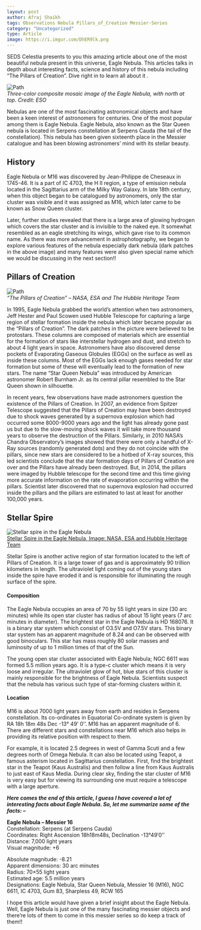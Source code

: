 ```yaml
---
layout: post
author: Afraj Shaikh
tags: Observations Nebula Pillars_of_Creation Messier-Series
category: "Uncategorized"
type: Article
image: https://i.imgur.com/DhER9lk.png
---
```

 SEDS Celestia presents to you this amazing article about one of the most beautiful nebula present in this universe, Eagle Nebula. This articles talks in depth about interesting facts, science and history of this nebula including “The Pillars of Creation”. Dive right in to learn all about it .

![Path](https://i.imgur.com/DhER9lk.png)
\
*Three-color composite mosaic image of the Eagle Nebula, with north at top. Credit: ESO*


Nebulas are one of the most fascinating astronomical objects and have been a keen interest of astronomers for centuries. One of the most popular among them is Eagle Nebula. Eagle Nebula, also known as the Star Queen nebula is located in Serpens constellation at Serpens Cauda (the tail of the constellation). This nebula has been given sixteenth place in the Messier catalogue and has been blowing astronomers’ mind with its stellar beauty.


## History

Eagle Nebula or M16 was discovered by Jean-Philippe de Cheseaux in 1745-46. It is a part of IC 4703, the H II region, a type of emission nebula located in the Sagittarius arm of the Milky Way Galaxy. In late 18th century, when this object began to be catalogued by astronomers, only the star cluster was visible and it was assigned as M16, which later came to be known as Snow Queen cluster.

Later, further studies revealed that there is a large area of glowing hydrogen which covers the star cluster and is invisible to the naked eye. It somewhat resembled as an eagle stretching its wings, which gave rise to its common name. As there was more advancement in astrophotography, we began to explore various features of the nebula especially dark nebula (dark patches in the above image) and many features were also given special name which we would be discussing in the next section!!

## Pillars of Creation

![Path](https://i.imgur.com/484XnUc.png)
\
*“The Pillars of Creation” – NASA, ESA and The Hubble Heritage Team*

In 1995, Eagle Nebula grabbed the world’s attention when two astronomers, Jeff Hester and Paul Scowen used Hubble Telescope for capturing a large region of stellar formation inside the nebula which later became popular as the “Pillars of Creation”. The dark patches in the picture were believed to be protostars. These columns are composed of materials which are essential for the formation of stars like interstellar hydrogen and dust, and stretch to about 4 light years in space. Astronomers have also discovered dense pockets of Evaporating Gaseous Globules (EGGs) on the surface as well as inside these columns. Most of the EGGs lack enough gases needed for star formation but some of these will eventually lead to the formation of new stars. The name “Star Queen Nebula” was introduced by American astronomer Robert Burnham Jr. as its central pillar resembled to the Star Queen shown in silhouette.

In recent years, few observations have made astronomers question the existence of the Pillars of Creation. In 2007, an evidence from Spitzer Telescope suggested that the Pillars of Creation may have been destroyed due to shock waves generated by a supernova explosion which had occurred some 8000-9000 years ago and the light has already gone past us but due to the slow-moving shock waves it will take more thousand years to observe the destruction of the Pillars. Similarly, in 2010 NASA’s Chandra Observatory’s images showed that there were only a handful of X-Ray sources (randomly generated dots) and they do not coincide with the pillars, since new stars are considered to be a hotbed of X-ray sources, this led scientists conclude that the star formation days of Pillars of Creation are over and the Pillars have already been destroyed. But, in 2014, the pillars were imaged by Hubble telescope for the second time and this time giving more accurate information on the rate of evaporation occurring within the pillars. Scientist later discovered that no supernova explosion had occurred inside the pillars and the pillars are estimated to last at least for another 100,000 years.

## Stellar Spire

![Stellar spire in the Eagle Nebula](https://i.imgur.com/RVikbhN.png)
\
[Stellar Spire in the Eagle Nebula, Image: NASA, ESA and Hubble Heritage Team]()


Stellar Spire is another active region of star formation located to the left of Pillars of Creation. It is a large tower of gas and is approximately 90 trillion kilometers in length. The ultraviolet light coming out of the young stars inside the spire have eroded it and is responsible for illuminating the rough surface of the spire.

#### Composition

The Eagle Nebula occupies an area of 70 by 55 light years in size (30 arc minutes) while its open star cluster has radius of about 15 light years (7 arc minutes in diameter). The brightest star in the Eagle Nebula is HD 168076. It is a binary star system which consist of O3.5V and O7.5V stars. This binary star system has an apparent magnitude of 8.24 and can be observed with good binoculars. This star has mass roughly 80 solar masses and luminosity of up to 1 million times of that of the Sun.

The young open star cluster associated with Eagle Nebula; NGC 6611 was formed 5.5 million years ago. It is a type-c cluster which means it is very loose and irregular. The ultraviolet glow of hot, blue stars of this cluster is mainly responsible for the brightness of Eagle Nebula. Scientists suspect that the nebula has various such type of star-forming clusters within it.

#### Location

M16 is about 7000 light years away from earth and resides in Serpens constellation. Its co-ordinates in Equatorial Co-ordinate system is given by RA  18h 18m 48s Dec -13° 49’ 0’’. M16 has an apparent magnitude of 6. There are different stars and constellations near M16 which also helps in providing its relative position with respect to them.

For example, it is located 2.5 degrees in west of Gamma Scuti and a few degrees north of Omega Nebula. It can also be located using Teapot, a famous asterism located in Sagittarius constellation. First, find the brightest star in the Teapot (Kaus Australis) and then follow a line from Kaus Australis to just east of Kaus Media. During clear sky, finding the star cluster of M16 is very easy but for viewing its surrounding one must require a telescope with a large aperture.

***Here comes the end of this article, I guess I have covered a lot of interesting facts about Eagle Nebula. So, let me summarize some of the facts: –***

**Eagle Nebula – Messier 16**
\
Constellation: Serpens (at Serpens Cauda)
\
Coordinates: Right Ascension 18h18m48s, Declination -13°49′0’’
\
Distance: 7,000 light years
\
Visual magnitude: +6

Absolute magnitude: -8.21
\
Apparent dimensions: 30 arc minutes\
Radius: 70×55 light years
\
Estimated age: 5.5 million years
\
Designations: Eagle Nebula, Star Queen Nebula, Messier 16 (M16), NGC 6611, IC 4703, Gum 83, Sharpless 49, RCW 165

I hope this article would have given a brief insight about the Eagle Nebula. Well, Eagle Nebula is just one of the many fascinating messier objects and there’re lots of them to come in this messier series so do keep a track of them!!